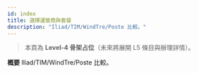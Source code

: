 ```yaml
---
id: index
title: 選擇運營商與套餐
description: "Iliad/TIM/WindTre/Poste 比較。"
---
```


> 本頁為 **Level-4 骨架占位**（未來將展開 L5 條目與辦理詳情）。

**概要**
Iliad/TIM/WindTre/Poste 比較。
